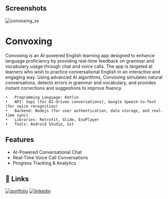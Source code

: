 
## Screenshots

![convoxing_ss](https://github.com/user-attachments/assets/3b49809a-e770-4f6f-9d1c-4f83026e6036)


# Convoxing

Convoxing is an AI-powered English learning app designed to enhance language proficiency by providing real-time feedback on grammar and vocabulary usage through chat and voice calls. The app is targeted at learners who wish to practice conversational English in an interactive and engaging way. Using advanced AI algorithms, Convoxing simulates natural conversations, detects errors in grammar and vocabulary, and provides instant corrections and suggestions to improve fluency.

	•	Programming Language: Kotlin
	•	API: Vapi (for AI-driven conversations), Google Speech-to-Text (for voice recognition)
	•	Backend: Nodejs (for user authentication, data storage, and real-time sync)
	•	Libraries: Retrofit, Glide, ExoPlayer
	•	Tools: Android Studio, Git

## Features
-   AI-Powered Conversational Chat
-	Real-Time Voice Call Conversations
-	Progress Tracking & Analytics
## 🔗 Links
[![portfolio](https://img.shields.io/badge/my_portfolio-000?style=for-the-badge&logo=ko-fi&logoColor=white)](https://darkshadow.tech/)
[![linkedin](https://img.shields.io/badge/linkedin-0A66C2?style=for-the-badge&logo=linkedin&logoColor=white)](https://www.linkedin.com/in/aadarsh-kumawat/)


